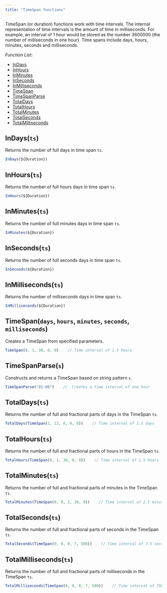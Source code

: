 ```yaml
---
title: "TimeSpan functions"
---
```


TimeSpan (or duration) functions work with time intervals. The internal representation of time intervals is the amount
of time in milliseconds. For example, an interval of 1 hour would be stored as the number 3600000 (the number of
milliseconds in one hour). Time spans include days, hours, minutes, seconds and milliseconds.

*Function List:*

- [InDays](#indays)
- [InHours](#inhours)
- [InMinutes](#inminutes)
- [InSeconds](#inseconds)
- [InMilliseconds](#inmilliseconds)
- [TimeSpan](#timespan)
- [TimeSpanParse](#timespanparse)
- [TotalDays](#totaldays)
- [TotalHours](#totalhours)
- [TotalMinutes](#totalminutes)
- [TotalSeconds](#totalseconds)
- [TotalMilliseconds](#totalmilliseconds)

## <a name="indays"></a>InDays(`ts`)

Returns the number of full days in time span `ts`.

```javascript
InDays(${Duration})
```

## <a name="inhours"></a>InHours(`ts`)

Returns the number of full hours days in time span `ts`.

```javascript
InHours(${Duration})
```

## <a name="inminutes"></a>InMinutes(`ts`)

Returns the number of full minutes days in time span `ts`.

```javascript
InMinutes(${Duration})
```

## <a name="inseconds"></a>InSeconds(`ts`)

Returns the number of full seconds days in time span `ts`.

```javascript
InSeconds(${Duration})
```

## <a name="inmilliseconds"></a>InMilliseconds(`ts`)

Returns the number of milliseconds days in time span `ts`.

```javascript
InMilliseconds(${Duration})
```

## <a name="timespan"></a>TimeSpan(`days`, `hours`, `minutes`, `seconds`, `milliseconds`)

Creates a TimeSpan from specified parameters.

```javascript
TimeSpan(0, 1, 30, 0, 0)    // Time interval of 1.5 hours
```

## <a name="timespanparse"></a>TimeSpanParse(`s`)

Constructs and returns a TimeSpan based on string pattern `s`.

```javascript
TimeSpanParse("01:00")    //  Creates a time interval of one hour
```

## <a name="totaldays"></a>TotalDays(`ts`)

Returns the number of full and fractional parts of days in the TimeSpan `ts`.

```javascript
TotalDays(TimeSpan(1, 12, 0, 0, 0))    // Time interval of 1.5 days
```

## <a name="totalhours"></a>TotalHours(`ts`)

Returns the number of full and fractional parts of hours in the TimeSpan `ts`.

```javascript
TotalHours(TimeSpan(0, 1, 30, 0, 0))    // Time interval of 1.5 hours
```

## <a name="totalminutes"></a>TotalMinutes(`ts`)

Returns the number of full and fractional parts of minutes in the TimeSpan `ts`.

```javascript
TotalMinutes(TimeSpan(0, 0, 2, 30, 0))    // Time interval of 2.5 minutes
```

## <a name="totalseconds"></a>TotalSeconds(`ts`)

Returns the number of full and fractional parts of seconds in the TimeSpan `ts`.

```javascript
TotalSeconds(TimeSpan(0, 0, 0, 7, 500))    // Time interval of 7.5 seconds
```

## <a name="totalmilliseconds"></a>TotalMilliseconds(`ts`)

Returns the number of full and fractional parts of milliseconds in the TimeSpan `ts`.

```javascript
TotalMilliseconds(TimeSpan(0, 0, 0, 7, 500))    // Time interval of 7500 milliseconds
```
